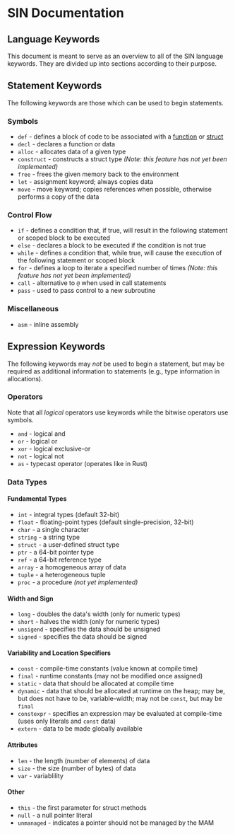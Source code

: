 # SIN Documentation

## Language Keywords

This document is meant to serve as an overview to all of the SIN language keywords. They are divided up into sections according to their purpose.

## Statement Keywords

The following keywords are those which can be used to begin statements.

### Symbols

* `def` - defines a block of code to be associated with a [function](Functions) or [struct](Structs)
* `decl` - declares a function or data
* `alloc` - allocates data of a given type
* `construct` - constructs a struct type _(Note: this feature has not yet been implemented)_
* `free` - frees the given memory back to the environment
* `let` - assignment keyword; always copies data
* `move` - move keyword; copies references when possible, otherwise performs a copy of the data

### Control Flow

* `if` - defines a condition that, if true, will result in the following statement or scoped block to be executed
* `else` - declares a block to be executed if the condition is not true
* `while` - defines a condition that, while true, will cause the execution of the following statement or scoped block
* `for` - defines a loop to iterate a specified number of times _(Note: this feature has not yet been implemented)_
* `call` - alternative to `@` when used in call statements
* `pass` - used to pass control to a new subroutine

### Miscellaneous

* `asm` - inline assembly

## Expression Keywords

The following keywords may *not* be used to begin a statement, but may be required as additional information to statements (e.g., type information in allocations).

### Operators

Note that all *logical* operators use keywords while the bitwise operators use symbols.

* `and` - logical and
* `or` - logical or
* `xor` - logical exclusive-or
* `not` - logical not
* `as` - typecast operator (operates like in Rust)

### Data Types

#### Fundamental Types

* `int` - integral types (default 32-bit)
* `float` - floating-point types (default single-precision, 32-bit)
* `char` - a single character
* `string` - a string type
* `struct` - a user-defined struct type
* `ptr` - a 64-bit pointer type
* `ref` - a 64-bit reference type
* `array` - a homogeneous array of data
* `tuple` - a heterogeneous tuple
* `proc` - a procedure _(not yet implemented)_

#### Width and Sign

* `long` - doubles the data's width (only for numeric types)
* `short` - halves the width (only for numeric types)
* `unsigend` - specifies the data should be unsigned
* `signed` - specifies the data should be signed

#### Variability and Location Specifiers

* `const` - compile-time constants (value known at compile time)
* `final` - runtime constants (may not be modified once assigned)
* `static` - data that should be allocated at compile time
* `dynamic` - data that should be allocated at runtime on the heap; may be, but does not have to be, variable-width; may not be `const`, but may be `final`
* `constexpr` - specifies an expression may be evaluated at compile-time (uses only literals and `const` data)
* `extern` - data to be made globally available

#### Attributes

* `len` - the length (number of elements) of data
* `size` - the size (number of bytes) of data
* `var` - variablility

#### Other

* `this` - the first parameter for struct methods
* `null` - a null pointer literal
* `unmanaged` - indicates a pointer should not be managed by the MAM
